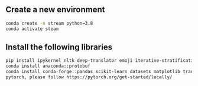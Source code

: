## Create a new environment
``` bash
conda create -n stream python=3.8
conda activate steam
```

## Install the following libraries

``` bash
pip install ipykernel nltk deep-translator emoji iterative-stratification
conda install anaconda::protobuf
conda install conda-forge::pandas scikit-learn datasets matplotlib transformers
pytorch, please follow https://pytorch.org/get-started/locally/
```

